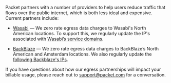 <!-- <meta>
{
    
    "title":"Zero Egress Partners",
    "description":"Learn more about Zero Egress Partners",
    "tag":["Zero Egress Partners"],
    "seo-title": "Zero Egress Partners - Packet Developer Docs",
    "seo-description": "Learn more about Zero Egress Partners",
    "og-title": "Zero Egress Partners",
    "og-description": "Learn more about Zero Egress Partners"
}
</meta> -->

Packet partners with a number of providers to help users reduce traffic that flows over the public internet, which is both less ideal and expensive.  Current partners include:

* [Wasabi](https://wasabi.com/) — We zero rate egress data charges to Wasabi's North American locations.
To support this, we regularly update the IP's associated with [Wasabi’s service domains](https://wasabi-support.zendesk.com/hc/en-us/articles/360015106031-What-are-the-service-URLs-for-Wasabi-s-different-regions-).

* [BackBlaze](https://backblaze.com) — We zero rate egress data charges to BackBlaze’s North American and Amsterdam locations. We also regularly update the [following Backblaze's IPs](https://help.backblaze.com/hc/en-us/articles/217664588-Backblaze-IP-Address-List?mobile_site=true).

If you have questions about how our egress partnerships will impact your billable usage, please reach out to support@packet.com for a conversation.

